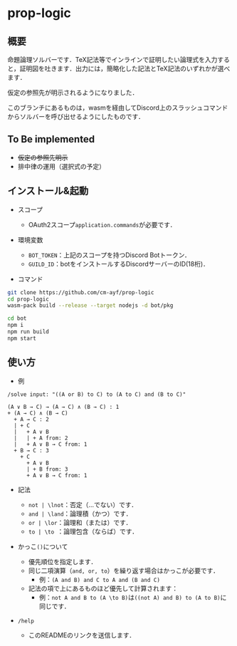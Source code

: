 # prop-logic

## 概要

命題論理ソルバーです．TeX記法等でインラインで証明したい論理式を入力すると，証明図を吐きます．出力には，簡略化した記法とTeX記法のいずれかが選べます．

仮定の参照先が明示されるようになりました．

このブランチにあるものは，wasmを経由してDiscord上のスラッシュコマンドからソルバーを呼び出せるようにしたものです．

## To Be implemented

* ~~仮定の参照先明示~~
* 排中律の運用（選択式の予定）

## インストール&起動

* スコープ
  * OAuth2スコープ`application.commands`が必要です．

* 環境変数
  * `BOT_TOKEN`：上記のスコープを持つDiscord Botトークン．
  * `GUILD_ID`：botをインストールするDiscordサーバーのID(18桁)．

* コマンド

```bash
git clone https://github.com/cm-ayf/prop-logic
cd prop-logic
wasm-pack build --release --target nodejs -d bot/pkg

cd bot
npm i
npm run build
npm start
```

## 使い方

* 例

```
/solve input: "((A or B) to C) to (A to C) and (B to C)"

(A ∨ B → C) → (A → C) ∧ (B → C) : 1
+ (A → C) ∧ (B → C)
  + A → C : 2
  | + C
  |   + A ∨ B
  |   | + A from: 2
  |   + A ∨ B → C from: 1
  + B → C : 3
    + C
      + A ∨ B
      | + B from: 3
      + A ∨ B → C from: 1
```

* 記法
  * `not | \lnot`：否定（…でない）です．
  * `and | \land`：論理積（かつ）です．
  * `or | \lor`：論理和（または）です．
  * `to | \to `：論理包含（ならば）です．

* かっこ`()`について
  * 優先順位を指定します．
  * 同じ二項演算（`and, or, to`）を繰り返す場合はかっこが必要です．
    * 例：`(A and B) and C to A and (B and C)`
  * 記法の項で上にあるものほど優先して計算されます：
    * 例：`not A and B to (A \to B)`は`((not A) and B) to (A to B)`に同じです．

* `/help`
  * このREADMEのリンクを送信します．